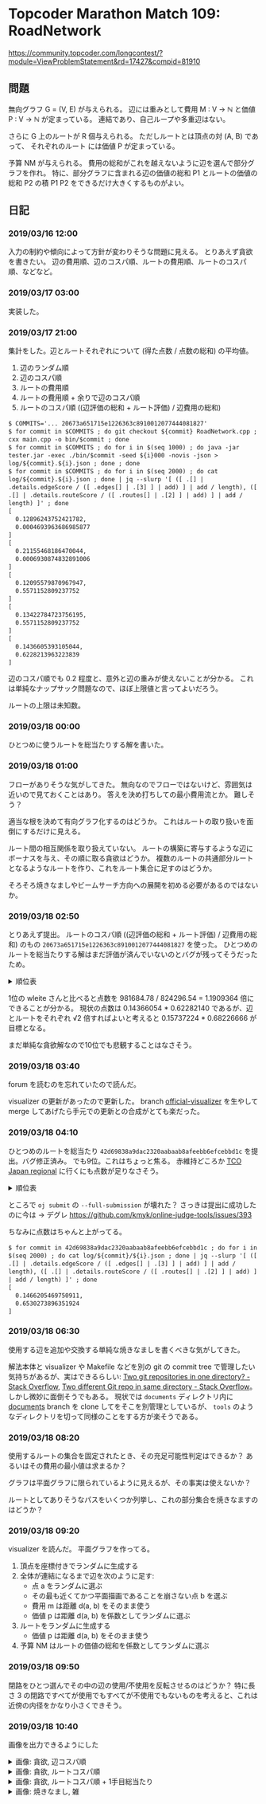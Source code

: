 # Topcoder Marathon Match 109: RoadNetwork

https://community.topcoder.com/longcontest/?module=ViewProblemStatement&rd=17427&compid=81910

## 問題

無向グラフ G = (V, E) が与えられる。
辺には重みとして費用 M : V → ℕ と価値 P : V → ℕ が定まっている。
連結であり、自己ループや多重辺はない。

さらに G 上のルートが R 個与えられる。
ただしルートとは頂点の対 (A, B) であって、
それぞれのルート  には価値 P が定まっている。

予算 NM が与えられる。
費用の総和がこれを越えないように辺を選んで部分グラフを作れ。
特に、部分グラフに含まれる辺の価値の総和 P1 とルートの価値の総和 P2 の積 P1 P2 をできるだけ大きくするものがよい。


## 日記

### 2019/03/16 12:00

入力の制約や傾向によって方針が変わりそうな問題に見える。
とりあえず貪欲を書きたい。
辺の費用順、辺のコスパ順、ルートの費用順、ルートのコスパ順、などなど。

### 2019/03/17 03:00

実装した。

### 2019/03/17 21:00

集計をした。辺とルートそれぞれについて (得た点数 / 点数の総和) の平均値。

1.  辺のランダム順
1.  辺のコスパ順
1.  ルートの費用順
1.  ルートの費用順 + 余りで辺のコスパ順
1.  ルートのコスパ順 ((辺評価の総和 + ルート評価) / 辺費用の総和)

``` console
$ COMMITS='... 20673a651715e1226363c8910012077444081827'
$ for commit in $COMMITS ; do git checkout ${commit} RoadNetwork.cpp ; cxx main.cpp -o bin/$commit ; done
$ for commit in $COMMITS ; do for i in $(seq 1000) ; do java -jar tester.jar -exec ./bin/$commit -seed ${i}000 -novis -json > log/${commit}.${i}.json ; done ; done
$ for commit in $COMMITS ; do for i in $(seq 2000) ; do cat log/${commit}.${i}.json ; done | jq --slurp '[ ([ .[] | .details.edgeScore / ([ .edges[] | .[3] ] | add) ] | add / length), ([ .[] | .details.routeScore / ([ .routes[] | .[2] ] | add) ] | add / length) ]' ; done
[
  0.12896243752421782,
  0.0004693963686985877
]
[
  0.21155468186470044,
  0.0006930874832891006
]
[
  0.12095579870967947,
  0.5571152809237752
]
[
  0.13422784723756195,
  0.5571152809237752
]
[
  0.1436605393105044,
  0.6228213963223839
]
```

辺のコスパ順でも 0.2 程度と、意外と辺の重みが使えないことが分かる。
これは単純なナップサック問題なので、ほぼ上限値と言ってよいだろう。

ルートの上限は未知数。

### 2019/03/18 00:00

ひとつめに使うルートを総当たりする解を書いた。

### 2019/03/18 01:00

フローがありそうな気がしてきた。
無向なのでフローではないけど、雰囲気は近いので見ておくことはあり。
答えを決め打ちしての最小費用流とか。
難しそう？

適当な根を決めて有向グラフ化するのはどうか。
これはルートの取り扱いを面倒にするだけに見える。

ルート間の相互関係を取り扱えていない。
ルートの構築に寄与するような辺にボーナスを与え、その順に取る貪欲はどうか。
複数のルートの共通部分ルートとなるようなルートを作り、これをルート集合に足すのはどうか。

そろそろ焼きなましやビームサーチ方向への展開を初める必要があるのではないか。

### 2019/03/18 02:50

とりあえず提出。
ルートのコスパ順 ((辺評価の総和 + ルート評価) / 辺費用の総和) のもの `20673a651715e1226363c8910012077444081827` を使った。
ひとつめのルートを総当たりする解はまだ評価が済んでいないのとバグが残ってそうだったため。

<details>
<summary>順位表</summary>

| Handle           | Score      | Rank  | Last Submission Time  | Language  | Example Tests  | Submissions  |
|------------------|------------|-------|-----------------------|-----------|----------------|--------------|
| wleite           | 981684.78  | 1     | 03.17.2019 13:35:50   | Java      | 6              | 6            |
| EvbCFfp1XB       | 932706.34  | 2     | 03.17.2019 09:24:29   | Java      | 2              | 2            |
| mugurelionut     | 921880.78  | 3     | 03.17.2019 11:33:56   | C++       | 11             | 4            |
| yowa             | 919719.61  | 4     | 03.17.2019 11:18:16   | C++       | 3              | 3            |
| iwashi31         | 910250.86  | 5     | 03.17.2019 10:24:25   | C++       | 9              | 6            |
| nika             | 904174.56  | 6     | 03.16.2019 16:19:35   | C++       | 2              | 1            |
| kotamanegi       | 892005.72  | 7     | 03.17.2019 04:41:56   | C++       | 4              | 3            |
| iehn             | 850766.30  | 8     | 03.17.2019 08:44:16   | C++       | 15             | 3            |
| gasin            | 837532.04  | 9     | 03.16.2019 22:09:25   | C++       | 2              | 2            |
| kimiyuki         | 824296.54  | 10    | 03.17.2019 13:42:36   | C++       | 1              | 1            |
| kosakkun         | 819520.83  | 11    | 03.17.2019 11:34:26   | C++       | 4              | 4            |
| HrKdr            | 790451.74  | 12    | 03.17.2019 13:19:51   | C++       | 2              | 2            |
| tanzaku          | 788267.69  | 13    | 03.17.2019 06:35:55   | C++       | 2              | 2            |
| windhunterSB     | 772374.70  | 14    | 03.17.2019 11:25:38   | C++       | 3              | 3            |
| yuya178          | 759954.53  | 15    | 03.17.2019 02:08:29   | Java      | 12             | 4            |
| my316g           | 709340.16  | 16    | 03.17.2019 10:53:07   | C++       | 1              | 1            |
| vi002            | 684057.50  | 17    | 03.17.2019 11:41:49   | C++       | 2              | 2            |
| ts__             | 655237.71  | 18    | 03.17.2019 12:32:38   | C++       | 2              | 2            |
| nel215           | 651648.95  | 19    | 03.17.2019 04:11:07   | C++       | 1              | 1            |
| seess_yshysj     | 568583.98  | 20    | 03.16.2019 21:23:06   | C++       | 8              | 3            |
| kishore_g84      | 523491.10  | 21    | 03.17.2019 02:23:53   | Java      | 1              | 2            |
| ebicochineal     | 477448.36  | 22    | 03.17.2019 05:51:20   | C++       | 1              | 3            |
| bduvenhage       | 459662.13  | 23    | 03.17.2019 02:52:33   | C++       | 2              | 2            |
| AmAtUrECoDeR     | 422320.57  | 24    | 03.17.2019 10:00:49   | Java      | 6              | 2            |
| mmammel          | 253987.14  | 25    | 03.17.2019 00:12:41   | C++       | 2              | 1            |
| onigiri          | 145261.74  | 26    | 03.17.2019 10:11:38   | Java      | 0              | 1            |
| abdullahkool768  | 2478.86    | 27    | 03.16.2019 04:18:04   | C++       | 2              | 1            |
| the_lizard       | 945.31     | 28    | 03.17.2019 08:57:38   | C++       | 1              | 1            |
| adist98          | 161.33     | 29    | 03.17.2019 07:10:24   | C++       | 9              | 3            |
| r2d1             |            |       |                       |           | 1              | 0            |
| sumoru           |            |       |                       |           | 8              | 0            |
| usto             |            |       |                       |           | 1              | 0            |
| yarrr            |            |       |                       |           | 1              | 0            |

</details>

1位の wleite さんと比べると点数を 981684.78 / 824296.54 = 1.1909364 倍にできることが分かる。
現状の点数は 0.14366054 * 0.62282140 であるが、辺とルートをそれぞれ √2 倍すればよいと考えると 0.15737224 * 0.68226666 が目標となる。

まだ単純な貪欲解なので10位でも悲観することはなさそう。

### 2019/03/18 03:40

forum を読むのを忘れていたので読んだ。

visualizer の更新があったので更新した。
branch [official-visualizer](https://github.com/kmyk/topcoder-marathon-match-109-road-network/tree/official-visualizer) を生やして merge してあげたら手元での更新との合成がとても楽だった。

### 2019/03/18 04:10

ひとつめのルートを総当たり `42d69838a9dac2320aabaab8afeebb6efcebbd1c` を提出。バグ修正済み。
でも9位。これはちょっと焦る。
赤維持どころか [TCO Japan regional](https://tco19.topcoder.com/regional-events/tco19-regional-event-japan) に行くにも点数が足りなさそう。

<details>
<summary>順位表</summary>

| Handle          |     Score |   Rank | Last Submission Time   | Language   |   Example Tests |   Submissions |
|-----------------|-----------|--------|------------------------|------------|-----------------|---------------|
| wleite          | 981637    |      1 | 03.17.2019 13:35:50    | Java       |               6 |             6 |
| EvbCFfp1XB      | 932661    |      2 | 03.17.2019 09:24:29    | Java       |               2 |             2 |
| mugurelionut    | 921833    |      3 | 03.17.2019 11:33:56    | C++        |              13 |             4 |
| yowa            | 919671    |      4 | 03.17.2019 11:18:16    | C++        |               3 |             3 |
| iwashi31        | 910202    |      5 | 03.17.2019 10:24:25    | C++        |               9 |             6 |
| nika            | 904129    |      6 | 03.16.2019 16:19:35    | C++        |               2 |             1 |
| kotamanegi      | 891958    |      7 | 03.17.2019 04:41:56    | C++        |               4 |             3 |
| tanzaku         | 887557    |      8 | 03.17.2019 14:07:24    | C++        |               3 |             3 |
| kimiyuki        | 887552    |      9 | 03.17.2019 15:49:30    | C++        |               5 |             2 |
| iehn            | 850720    |     10 | 03.17.2019 08:44:16    | C++        |              15 |             3 |
| gasin           | 837488    |     11 | 03.16.2019 22:09:25    | C++        |               2 |             2 |
| kosakkun        | 819480    |     12 | 03.17.2019 11:34:26    | C++        |               4 |             4 |
| HrKdr           | 791097    |     13 | 03.17.2019 15:30:35    | C++        |               3 |             3 |
| windhunterSB    | 772335    |     14 | 03.17.2019 11:25:38    | C++        |               3 |             3 |
| yuya178         | 759916    |     15 | 03.17.2019 02:08:29    | Java       |              12 |             4 |
| my316g          | 709301    |     16 | 03.17.2019 10:53:07    | C++        |               1 |             1 |
| vi002           | 699248    |     17 | 03.17.2019 14:46:17    | C++        |               3 |             3 |
| ts__            | 655205    |     18 | 03.17.2019 12:32:38    | C++        |               2 |             2 |
| nel215          | 651614    |     19 | 03.17.2019 04:11:07    | C++        |               1 |             1 |
| seess_yshysj    | 568561    |     20 | 03.16.2019 21:23:06    | C++        |               8 |             3 |
| kishore_g84     | 523461    |     21 | 03.17.2019 02:23:53    | Java       |               1 |             2 |
| ebicochineal    | 477425    |     22 | 03.17.2019 05:51:20    | C++        |               1 |             3 |
| bduvenhage      | 459641    |     23 | 03.17.2019 02:52:33    | C++        |               2 |             2 |
| AmAtUrECoDeR    | 422303    |     24 | 03.17.2019 10:00:49    | Java       |               6 |             2 |
| mmammel         | 253978    |     25 | 03.17.2019 00:12:41    | C++        |               2 |             1 |
| onigiri         | 145254    |     26 | 03.17.2019 10:11:38    | Java       |               0 |             1 |
| abdullahkool768 |   2478.86 |     27 | 03.16.2019 04:18:04    | C++        |               2 |             1 |
| the_lizard      |    944.96 |     28 | 03.17.2019 08:57:38    | C++        |               1 |             1 |
| adist98         |    161.32 |     29 | 03.17.2019 07:10:24    | C++        |               9 |             3 |
| r2d1            |           |        |                        |            |               1 |             0 |
| sumoru          |           |        |                        |            |               8 |             0 |
| usto            |           |        |                        |            |               1 |             0 |
| yarrr           |           |        |                        |            |               1 |             0 |

</details>

ところで `oj submit` の `--full-submission` が壊れた？
さっきは提出に成功したのに今は → デグレ <https://github.com/kmyk/online-judge-tools/issues/393>

ちなみに点数はちゃんと上がってる。

``` console
$ for commit in 42d69838a9dac2320aabaab8afeebb6efcebbd1c ; do for i in $(seq 2000) ; do cat log/${commit}/${i}.json ; done | jq --slurp '[ ([ .[] | .details.edgeScore / ([ .edges[] | .[3] ] | add) ] | add / length), ([ .[] | .details.routeScore / ([ .routes[] | .[2] ] | add) ] | add / length) ]' ; done
[
  0.1466205469750911,
  0.6530273896351924
]
```

### 2019/03/18 06:30

使用する辺を追加や交換する単純な焼きなましを書くべきな気がしてきた。

解法本体と visualizer や Makefile などを別の git の commit tree で管理したい気持ちがあるが、実はできるらしい: [Two git repositories in one directory? - Stack Overflow](https://stackoverflow.com/questions/436125/two-git-repositories-in-one-directory), [Two different Git repo in same directory - Stack Overflow](https://stackoverflow.com/questions/8778796/two-different-git-repo-in-same-directory)。
しかし微妙に面倒そうでもある。
現状では `documents` ディレクトリ内に [documents](https://github.com/kmyk/topcoder-marathon-match-109-road-network/tree/documents) branch を clone してをそこを別管理としているが、 `tools` のようなディレクトリを切って同様のことをする方が楽そうである。


### 2019/03/18 08:20

使用するルートの集合を固定されたとき、その充足可能性判定はできるか？ あるいはその費用の最小値は求まるか？

グラフは平面グラフに限られているように見えるが、その事実は使えないか？

ルートとしてありそうなパスをいくつか列挙し、これの部分集合を焼きなますのはどうか？

### 2019/03/18 09:20

visualizer を読んだ。
平面グラフを作ってる。

1.  頂点を座標付きでランダムに生成する
1.  全体が連結になるまで辺を次のように足す:
    -   点 a をランダムに選ぶ
    -   その最も近くてかつ平面描画であることを崩さない点 b を選ぶ
    -   費用 m は距離 d(a, b) をそのまま使う
    -   価値 p は距離 d(a, b) を係数としてランダムに選ぶ
1.  ルートをランダムに生成する
    -   価値 p は距離 d(a, b) をそのまま使う
1.  予算 NM はルートの価値の総和を係数としてランダムに選ぶ

### 2019/03/18 09:50

閉路をひとつ選んでその中の辺の使用/不使用を反転させるのはどうか？
特に長さ 3 の閉路ですべてが使用でもすべてが不使用でもないものを考えると、これは近傍の内径をかなり小さくできそう。

### 2019/03/18 10:40

画像を出力できるようにした

<details>
<summary>画像: 貪欲, 辺コスパ順</summary>

[6c0b6a595739e994b57aeb153393bd0a933445f9](https://github.com/kmyk/topcoder-marathon-match-109-road-network/commit/6c0b6a595739e994b57aeb153393bd0a933445f9)

![](https://github.com/kmyk/topcoder-marathon-match-109-road-network/blob/00a3498c2cec8c9db535f419e75d260999fc8efe/images/6c0b6a595739e994b57aeb153393bd0a933445f9.1.png)
![](https://github.com/kmyk/topcoder-marathon-match-109-road-network/blob/00a3498c2cec8c9db535f419e75d260999fc8efe/images/6c0b6a595739e994b57aeb153393bd0a933445f9.2.png)
![](https://github.com/kmyk/topcoder-marathon-match-109-road-network/blob/00a3498c2cec8c9db535f419e75d260999fc8efe/images/6c0b6a595739e994b57aeb153393bd0a933445f9.3.png)
![](https://github.com/kmyk/topcoder-marathon-match-109-road-network/blob/00a3498c2cec8c9db535f419e75d260999fc8efe/images/6c0b6a595739e994b57aeb153393bd0a933445f9.4.png)
![](https://github.com/kmyk/topcoder-marathon-match-109-road-network/blob/00a3498c2cec8c9db535f419e75d260999fc8efe/images/6c0b6a595739e994b57aeb153393bd0a933445f9.5.png)
![](https://github.com/kmyk/topcoder-marathon-match-109-road-network/blob/00a3498c2cec8c9db535f419e75d260999fc8efe/images/6c0b6a595739e994b57aeb153393bd0a933445f9.6.png)
![](https://github.com/kmyk/topcoder-marathon-match-109-road-network/blob/00a3498c2cec8c9db535f419e75d260999fc8efe/images/6c0b6a595739e994b57aeb153393bd0a933445f9.7.png)
![](https://github.com/kmyk/topcoder-marathon-match-109-road-network/blob/00a3498c2cec8c9db535f419e75d260999fc8efe/images/6c0b6a595739e994b57aeb153393bd0a933445f9.8.png)
![](https://github.com/kmyk/topcoder-marathon-match-109-road-network/blob/00a3498c2cec8c9db535f419e75d260999fc8efe/images/6c0b6a595739e994b57aeb153393bd0a933445f9.9.png)
![](https://github.com/kmyk/topcoder-marathon-match-109-road-network/blob/00a3498c2cec8c9db535f419e75d260999fc8efe/images/6c0b6a595739e994b57aeb153393bd0a933445f9.10.png)

</details>

<details>
<summary>画像: 貪欲, ルートコスパ順</summary>

[20673a651715e1226363c8910012077444081827](https://github.com/kmyk/topcoder-marathon-match-109-road-network/commit/20673a651715e1226363c8910012077444081827)

![](https://github.com/kmyk/topcoder-marathon-match-109-road-network/blob/00a3498c2cec8c9db535f419e75d260999fc8efe/images/20673a651715e1226363c8910012077444081827.1.png)
![](https://github.com/kmyk/topcoder-marathon-match-109-road-network/blob/00a3498c2cec8c9db535f419e75d260999fc8efe/images/20673a651715e1226363c8910012077444081827.2.png)
![](https://github.com/kmyk/topcoder-marathon-match-109-road-network/blob/00a3498c2cec8c9db535f419e75d260999fc8efe/images/20673a651715e1226363c8910012077444081827.3.png)
![](https://github.com/kmyk/topcoder-marathon-match-109-road-network/blob/00a3498c2cec8c9db535f419e75d260999fc8efe/images/20673a651715e1226363c8910012077444081827.4.png)
![](https://github.com/kmyk/topcoder-marathon-match-109-road-network/blob/00a3498c2cec8c9db535f419e75d260999fc8efe/images/20673a651715e1226363c8910012077444081827.5.png)
![](https://github.com/kmyk/topcoder-marathon-match-109-road-network/blob/00a3498c2cec8c9db535f419e75d260999fc8efe/images/20673a651715e1226363c8910012077444081827.6.png)
![](https://github.com/kmyk/topcoder-marathon-match-109-road-network/blob/00a3498c2cec8c9db535f419e75d260999fc8efe/images/20673a651715e1226363c8910012077444081827.7.png)
![](https://github.com/kmyk/topcoder-marathon-match-109-road-network/blob/00a3498c2cec8c9db535f419e75d260999fc8efe/images/20673a651715e1226363c8910012077444081827.8.png)
![](https://github.com/kmyk/topcoder-marathon-match-109-road-network/blob/00a3498c2cec8c9db535f419e75d260999fc8efe/images/20673a651715e1226363c8910012077444081827.9.png)
![](https://github.com/kmyk/topcoder-marathon-match-109-road-network/blob/00a3498c2cec8c9db535f419e75d260999fc8efe/images/20673a651715e1226363c8910012077444081827.10.png)

</details>

<details>
<summary>画像: 貪欲, ルートコスパ順 + 1手目総当たり</summary>

[42d69838a9dac2320aabaab8afeebb6efcebbd1c](https://github.com/kmyk/topcoder-marathon-match-109-road-network/commit/42d69838a9dac2320aabaab8afeebb6efcebbd1c)

![](https://github.com/kmyk/topcoder-marathon-match-109-road-network/blob/00a3498c2cec8c9db535f419e75d260999fc8efe/images/42d69838a9dac2320aabaab8afeebb6efcebbd1c.1.png)
![](https://github.com/kmyk/topcoder-marathon-match-109-road-network/blob/00a3498c2cec8c9db535f419e75d260999fc8efe/images/42d69838a9dac2320aabaab8afeebb6efcebbd1c.2.png)
![](https://github.com/kmyk/topcoder-marathon-match-109-road-network/blob/00a3498c2cec8c9db535f419e75d260999fc8efe/images/42d69838a9dac2320aabaab8afeebb6efcebbd1c.3.png)
![](https://github.com/kmyk/topcoder-marathon-match-109-road-network/blob/00a3498c2cec8c9db535f419e75d260999fc8efe/images/42d69838a9dac2320aabaab8afeebb6efcebbd1c.4.png)
![](https://github.com/kmyk/topcoder-marathon-match-109-road-network/blob/00a3498c2cec8c9db535f419e75d260999fc8efe/images/42d69838a9dac2320aabaab8afeebb6efcebbd1c.5.png)
![](https://github.com/kmyk/topcoder-marathon-match-109-road-network/blob/00a3498c2cec8c9db535f419e75d260999fc8efe/images/42d69838a9dac2320aabaab8afeebb6efcebbd1c.6.png)
![](https://github.com/kmyk/topcoder-marathon-match-109-road-network/blob/00a3498c2cec8c9db535f419e75d260999fc8efe/images/42d69838a9dac2320aabaab8afeebb6efcebbd1c.7.png)
![](https://github.com/kmyk/topcoder-marathon-match-109-road-network/blob/00a3498c2cec8c9db535f419e75d260999fc8efe/images/42d69838a9dac2320aabaab8afeebb6efcebbd1c.8.png)
![](https://github.com/kmyk/topcoder-marathon-match-109-road-network/blob/00a3498c2cec8c9db535f419e75d260999fc8efe/images/42d69838a9dac2320aabaab8afeebb6efcebbd1c.9.png)
![](https://github.com/kmyk/topcoder-marathon-match-109-road-network/blob/00a3498c2cec8c9db535f419e75d260999fc8efe/images/42d69838a9dac2320aabaab8afeebb6efcebbd1c.10.png)

</details>

<details>
<summary>画像: 焼きなまし, 雑</summary>

[24418d448d1734bc19dc2055b3791f28a682972c](https://github.com/kmyk/topcoder-marathon-match-109-road-network/commit/24418d448d1734bc19dc2055b3791f28a682972c)

![](https://github.com/kmyk/topcoder-marathon-match-109-road-network/blob/00a3498c2cec8c9db535f419e75d260999fc8efe/images/24418d448d1734bc19dc2055b3791f28a682972c.1.png)
![](https://github.com/kmyk/topcoder-marathon-match-109-road-network/blob/00a3498c2cec8c9db535f419e75d260999fc8efe/images/24418d448d1734bc19dc2055b3791f28a682972c.2.png)
![](https://github.com/kmyk/topcoder-marathon-match-109-road-network/blob/00a3498c2cec8c9db535f419e75d260999fc8efe/images/24418d448d1734bc19dc2055b3791f28a682972c.3.png)
![](https://github.com/kmyk/topcoder-marathon-match-109-road-network/blob/00a3498c2cec8c9db535f419e75d260999fc8efe/images/24418d448d1734bc19dc2055b3791f28a682972c.4.png)
![](https://github.com/kmyk/topcoder-marathon-match-109-road-network/blob/00a3498c2cec8c9db535f419e75d260999fc8efe/images/24418d448d1734bc19dc2055b3791f28a682972c.5.png)
![](https://github.com/kmyk/topcoder-marathon-match-109-road-network/blob/00a3498c2cec8c9db535f419e75d260999fc8efe/images/24418d448d1734bc19dc2055b3791f28a682972c.6.png)
![](https://github.com/kmyk/topcoder-marathon-match-109-road-network/blob/00a3498c2cec8c9db535f419e75d260999fc8efe/images/24418d448d1734bc19dc2055b3791f28a682972c.7.png)
![](https://github.com/kmyk/topcoder-marathon-match-109-road-network/blob/00a3498c2cec8c9db535f419e75d260999fc8efe/images/24418d448d1734bc19dc2055b3791f28a682972c.8.png)
![](https://github.com/kmyk/topcoder-marathon-match-109-road-network/blob/00a3498c2cec8c9db535f419e75d260999fc8efe/images/24418d448d1734bc19dc2055b3791f28a682972c.9.png)
![](https://github.com/kmyk/topcoder-marathon-match-109-road-network/blob/00a3498c2cec8c9db535f419e75d260999fc8efe/images/24418d448d1734bc19dc2055b3791f28a682972c.10.png)

</details>
